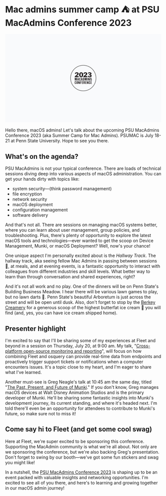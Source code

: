 # Mac admins summer camp ⛺ at PSU MacAdmins Conference 2023 

[![PSU MacAdmins Conference July 18-21](../website/assets/images/articles/psu-macadmins-conference-2023@2x.png)](https://mdoyvr.com/)

Hello there, macOS admins! Let's talk about the upcoming PSU MacAdmins Conference 2023 (aka Summer Camp for Mac Admins). PSUMAC is July 18-21 at Penn State University. Hope to see you there. 


## What's on the agenda?

PSU MacAdmins is not your typical conference. There are loads of technical sessions diving deep into various aspects of macOS administration. You can get your hands dirty with topics like: 


* system security—(think password management) 
* file encryption
* network security
* macOS deployment
* configuration management
* software delivery


And that's not all. There are sessions on managing macOS systems better, where you can learn about user management, group policies, and troubleshooting. Plus, there's plenty of opportunity to explore the latest macOS tools and technologies—ever wanted to get the scoop on Device Management, Munki, or macOS Deployment? Well, now's your chance!

One unique aspect I'm personally excited about is the _Hallway Track_. The hallway track, aka seeing fellow Mac Admins in passing between sessions 🤣, at meals, and at evening events, is a fantastic opportunity to interact with colleagues from different industries and skill levels. What better way to learn than through conversation and shared experiences, right?

And it's not all work and no play. One of the dinners will be on Penn State's Building Business Meadow. I hear there will be various lawn games to play, but no lawn darts 🎯. Penn State's beautiful Arboretum is just across the street and will be open until dusk. Also, don't forget to stop by the [Berkey Creamery](https://creamery.psu.edu/) for a generous scoop of the highest butterfat ice cream 🍨 you will find (and, yes, you can have ice cream shipped home).  


## Presenter highlight

I'm excited to say that I'll be sharing some of my experiences at Fleet and beyond in a session on Thursday, July 20, at 9:00 am. My talk, "[Cross-platform open-source monitoring and reporting](https://sched.co/1MmXv)", will focus on how combining Fleet and osquery can provide real-time data from endpoints and proactively trigger support tickets or notifications when a computer encounters issues. It's a topic close to my heart, and I'm eager to share what I've learned.

Another must-see is Greg Neagle's talk at 10:45 am the same day, titled "[The Past, Present, and Future of Munki](https://sched.co/1OIYF)." If you don't know, Greg manages macOS devices at Walt Disney Animation Studios and is the primary developer of Munki. He'll be sharing some fantastic insights into Munki's development journey, its current standing, and where it's headed next. I'm told there'll even be an opportunity for attendees to contribute to Munki's future, so make sure not to miss it!


## Come say hi to Fleet (and get some cool swag)

Here at Fleet, we're super excited to be sponsoring this conference. Supporting the MacAdmin community is what we're all about. Not only are we sponsoring the conference, but we're also backing Greg's presentation. Don't forget to swing by our booth—we've got some fun stickers and swag you might like!

In a nutshell, the [PSU MacAdmins Conference 2023](https://macadmins.psu.edu/) is shaping up to be an event packed with valuable insights and networking opportunities. I'm excited to see all of you there, and here's to learning and growing together in our macOS admin journey!



<meta name="category" value="announcements">
<meta name="authorGitHubUsername" value="spokanemac">
<meta name="authorFullName" value="JD Strong">
<meta name="publishedOn" value="2023-07-13">
<meta name="articleTitle" value="Mac admins summer camp ⛺ at PSU MacAdmins Conference 2023">
<meta name="articleImageUrl" value="../website/assets/images/articles/psu-macadmins-conference-2023@2x.png">
<meta name="description" value="A look ahead to PSU MacAdmin Conference July 18-21, 2023">